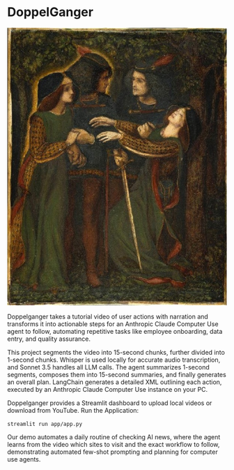 # DoppelGanger

![Dante Gabriel Rossetti, How they met themselves (1864)](Figure_Dante.jpg)

Doppelganger takes a tutorial video of user actions with narration and transforms it into actionable steps for an Anthropic Claude Computer Use agent to follow, automating repetitive tasks like employee onboarding, data entry, and quality assurance.

This project segments the video into 15-second chunks, further divided into 1-second chunks. Whisper is used locally for accurate audio transcription, and Sonnet 3.5 handles all LLM calls. The agent summarizes 1-second segments, composes them into 15-second summaries, and finally generates an overall plan. LangChain generates a detailed XML outlining each action, executed by an Anthropic Claude Computer Use instance on your PC.

Doppelganger provides a Streamlit dashboard to upload local videos or download from YouTube.
Run the Application:
```
streamlit run app/app.py
```
Our demo automates a daily routine of checking AI news, where the agent learns from the video which sites to visit and the exact workflow to follow, demonstrating automated few-shot prompting and planning for computer use agents.
